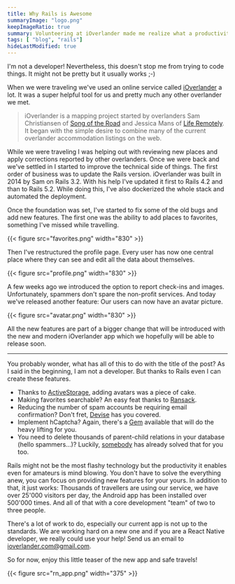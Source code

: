 ```yaml
---
title: Why Rails is Awesome
summaryImage: "logo.png"
keepImageRatio: true
summary: Volunteering at iOverlander made me realize what a productivity enabler Rails is.
tags: [ "blog", "rails"]
hideLastModified: true
---
```


I'm not a developer! Nevertheless, this doesn't stop me from trying to code things. It might not be pretty but it usually works ;-)

When we were traveling we've used an online service called [iOverlander](https://ioverlander.com) a lot. It was a super helpful tool for us and pretty much any other overlander we met.

> iOverlander is a mapping project started by overlanders Sam Christiansen of [Song of the Road](http://www.songoftheroad.com/) and Jessica Mans of [Life Remotely](http://www.liferemotely.com/). It began with the simple desire to combine many of the current overlander accommodation listings on the web.

While we were traveling I was helping out with reviewing new places and apply corrections reported by other overlanders. Once we were back and we've settled in I started to improve the technical side of things. The first order of business was to update the Rails version. iOverlander was built in 2014 by Sam on Rails 3.2. With his help I've updated it first to Rails 4.2 and than to Rails 5.2. While doing this, I've also dockerized the whole stack and automated the deployment.

Once the foundation was set, I've started to fix some of the old bugs and add new features. The first one was the ability to add places to favorites, something I've missed while travelling.

{{< figure src="favorites.png" width="830" >}}

Then I've restructured the profile page. Every user has now one central place where they can see and edit all the data about themselves.

{{< figure src="profile.png" width="830" >}}

A few weeks ago we introduced the option to report check-ins and images. Unfortunately, spammers don't spare the non-profit services. And today we've released another feature: Our users can now have an avatar picture.

{{< figure src="avatar.png" width="830" >}}

All the new features are part of a bigger change that will be introduced with the new and modern iOverlander app which we hopefully will be able to release soon.

---

You probably wonder, what has all of this to do with the title of the post?
As I said in the beginning, I am not a developer. But thanks to Rails even I can create these features.

* Thanks to [ActiveStorage](https://edgeguides.rubyonrails.org/active_storage_overview.html), adding avatars was a piece of cake.
* Making favorites searchable? An easy feat thanks to [Ransack](https://github.com/activerecord-hackery/ransack).
* Reducing the number of spam accounts be requiring email confirmation? Don't fret, [Devise](https://github.com/heartcombo/devise) has you covered.
* Implement hCaptcha? Again, there's a [Gem](https://github.com/CapSens/hcaptcha) available that will do the heavy lifting for you.
* You need to delete thousands of parent-child relations in your database (hello spammers...)? Luckily, [somebody](https://blog.getcensus.com/cascading-deletes-in-rails/) has already solved that for you too.

Rails might not be the most flashy technology but the productivity it enables even for amateurs is mind blowing. You don't have to solve the everything anew, you can focus on providing new features for your yours. In addition to that, it just works: Thousands of travellers are using our service, we have over 25'000 visitors per day, the Android app has been installed over 500'000 times. And all of that with a core development "team" of two to three people.

There's a lot of work to do, especially our current app is not up to the standards. We are working hard on a new one and if you are a React Native developer, we really could use your help! Send us an email to ioverlander.com@gmail.com.

So for now, enjoy this little teaser of the new app and safe travels!

{{< figure src="rn_app.png" width="375" >}}
